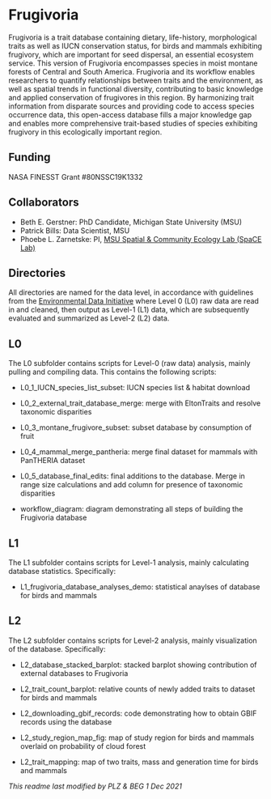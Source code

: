 # Frugivoria
Frugivoria is a trait database containing dietary, life-history, morphological traits as well as IUCN conservation status, for birds and mammals exhibiting frugivory, which are important for seed dispersal, an essential ecosystem service. This version of Frugivoria encompasses species in moist montane forests of Central and South America. Frugivoria and its workflow enables researchers to quantify relationships between traits and the environment, as well as spatial trends in functional diversity, contributing to basic knowledge and applied conservation of frugivores in this region. By harmonizing trait information from disparate sources and providing code to access species occurrence data, this open-access database fills a major knowledge gap and enables more comprehensive trait-based studies of species exhibiting frugivory in this ecologically important region.


## Funding
NASA FINESST Grant #80NSSC19K1332

## Collaborators
- Beth E. Gerstner: PhD Candidate, Michigan State University (MSU)
- Patrick Bills: Data Scientist, MSU
- Phoebe L. Zarnetske: PI, [MSU Spatial & Community Ecology Lab (SpaCE Lab)](http://www.communityecologylab.com)

## Directories

All directories are named for the data level, in accordance with guidelines from the [Environmental Data Initiative](http://www.environmentaldatainitiative.org) where Level 0 (L0) raw data are read in and cleaned, then output as Level-1 (L1) data, which are subsequently evaluated and summarized as Level-2 (L2) data.

## L0

The L0 subfolder contains scripts for Level-0 (raw data) analysis, mainly pulling and compiling data. This contains the following scripts: 

- L0_1_IUCN_species_list_subset: IUCN species list & habitat download

- L0_2_external_trait_database_merge: merge with EltonTraits and resolve taxonomic disparities

- L0_3_montane_frugivore_subset: subset database by consumption of fruit

- L0_4_mammal_merge_pantheria: merge final dataset for mammals with PanTHERIA dataset

- L0_5_database_final_edits: final additions to the database. Merge in range size calculations and add column for presence of taxonomic disparities

- workflow_diagram: diagram demonstrating all steps of building the Frugivoria database

## L1
The L1 subfolder contains scripts for Level-1 analysis, mainly calculating database statistics. Specifically:
- L1_frugivoria_database_analyses_demo: statistical anaylses of database for birds and mammals

## L2
The L2 subfolder contains scripts for Level-2 analysis, mainly visualization of the database. Specifically:

- L2_database_stacked_barplot: stacked barplot showing contribution of external databases to Frugivoria

- L2_trait_count_barplot: relative counts of newly added traits to dataset for birds and mammals

- L2_downloading_gbif_records: code demonstrating how to obtain GBIF records using the database

- L2_study_region_map_fig: map of study region for birds and mammals overlaid on probability of cloud forest

- L2_trait_mapping: map of two traits, mass and generation time for birds and mammals





*This readme last modified by PLZ & BEG 1 Dec 2021*
